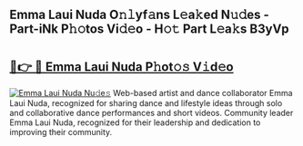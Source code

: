 ## Emma Laui Nuda O𝚗𝚕yf𝚊ns L𝚎a𝚔ed N𝚞𝚍es - Part-iNk P𝚑𝚘tos Vi𝚍𝚎o - H𝚘𝚝 Part L𝚎a𝚔s B3yVp

# <h2><a href="http://kff4kwc.oniu.top/?m=Emma+Laui+Nuda">🔗👉 🔴 Emma Laui Nuda P𝚑ot𝚘𝚜 V𝚒d𝚎o</a></h2>

[![Emma Laui Nuda Nu𝚍e𝚜](https://i.imgur.com/0qMVB7G.gif)](http://kff4kwc.oniu.top/?m=Emma+Laui+Nuda)
Web-based artist and dance collaborator Emma Laui Nuda, recognized for sharing dance and lifestyle ideas through solo and collaborative dance performances and short videos. Community leader Emma Laui Nuda, recognized for their leadership and dedication to improving their community.  
